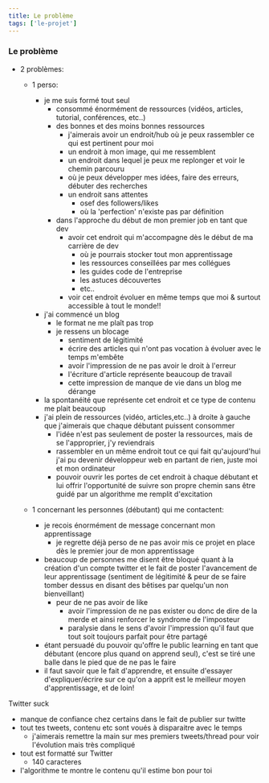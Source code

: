 ```yaml
---
title: Le problème
tags: ['le-projet']
---
```


### Le problème 
- 2 problèmes:
	- 1 perso:
		- je me suis formé tout seul
			- consommé énormément de ressources (vidéos, articles, tutorial, conférences, etc..)
			- des bonnes et des moins bonnes ressources
				- j'aimerais avoir un endroit/hub où je peux rassembler ce qui est pertinent pour moi
				- un endroit à mon image, qui me ressemblent
				- un endroit dans lequel je peux me replonger et voir le chemin parcouru
				- où je peux développer mes idées, faire des erreurs, débuter des recherches
				- un endroit sans attentes
					- osef des followers/likes
					- où la 'perfection' n'existe pas par définition
			- dans l'approche du début de mon premier job en tant que dev
				- avoir cet endroit qui m'accompagne dès le début de ma carrière de dev
					- où je pourrais stocker tout mon apprentissage
					- les ressources conseillées par mes collégues
					- les guides code de l'entreprise
					- les astuces découvertes
					- etc..
				- voir cet endroit évoluer en même temps que moi & surtout accessible à tout le monde!! 
		- j'ai commencé un blog
			- le format ne me plaît pas trop
			- je ressens un blocage
				- sentiment de légitimité
				- écrire des articles qui n'ont pas vocation à évoluer avec le temps m'embête
				- avoir l'impression de ne pas avoir le droit à l'erreur
				- l'écriture d'article représente beaucoup de travail
				- cette impression de manque de vie dans un blog me dérange
		- la spontanéité que représente cet endroit et ce type de contenu me plait beaucoup
		- j'ai plein de ressources (vidéo, articles,etc..) à droite à gauche que j'aimerais que chaque débutant puissent consommer
			- l'idée n'est pas seulement de poster la ressources, mais de se l'approprier, j'y reviendrais
			- rassembler en un même endroit tout ce qui fait qu'aujourd'hui j'ai pu devenir développeur web en partant de rien, juste moi et mon ordinateur
			- pouvoir ouvrir les portes de cet endroit à chaque débutant et lui offrir l'opportunité de suivre son propre chemin sans être guidé par un algorithme me remplit d'excitation
		
	- 1 concernant les personnes (débutant) qui me contactent:
		- je recois énormément de message concernant mon apprentissage
			- je regrette déjà perso de ne pas avoir mis ce projet en place dès le premier jour de mon apprentissage
		- beaucoup de personnes me disent être bloqué quant à la création d'un compte twitter et le fait de poster l'avancement de leur apprentissage (sentiment de légitimité & peur de se faire tomber dessus en disant des bêtises par quelqu'un non bienveillant)
			- peur de ne pas avoir de like
				- avoir l'impression de ne pas exister ou donc de dire de la merde et ainsi renforcer le syndrome de l'imposteur
				- paralysie dans le sens d'avoir l'impression qu'il faut que tout soit toujours parfait pour être partagé
		- étant persuadé du pouvoir qu'offre le public learning en tant que débutant (encore plus quand on apprend seul), c'est se tiré une balle dans le pied que de ne pas le faire
		- il faut savoir que le fait d'apprendre, et ensuite d'essayer d'expliquer/écrire sur ce qu'on a apprit est le meilleur moyen d'apprentissage, et de loin! 


Twitter suck
- manque de confiance chez certains dans le fait de publier sur twitte
- tout tes tweets, contenu etc sont voués à disparaitre avec le temps
	- j'aimerais remettre la main sur mes premiers tweets/thread pour voir l'évolution mais très compliqué
- tout est formatté sur Twitter
	- 140 caracteres 
- l'algorithme te montre le contenu qu'il estime bon pour toi
